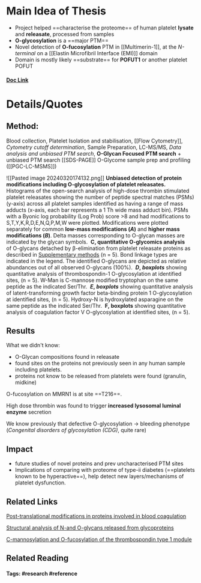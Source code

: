 # Main Idea of Thesis
- Project helped ==characterise the proteome== of human platelet **lysate** and **releasate**, processed from samples
- **O-glycosylation** is a ==major PTM== 
- Novel detection of **O-fucosylation** PTM in [[Multimerin-1]], at the *N-terminal* on a [[Elastin Microfibril Interface (EMI)]] domain
- Domain is mostly likely ==substrate== for **POFUT1** or another platelet POFUT

#### [Doc Link](https://www.mcponline.org/article/S1535-9476(24)00007-0/fulltext)

# Details/Quotes

## Method: 
Blood collection, Platelet Isolation and stabilisation, [[Flow Cytometry]], *Cytometry cutoff determination*, 
Sample Preparation, LC-MS/MS, *Data analysis and unbiased PTM search*,
**O-Glycan Focused PTM search** + unbiased PTM search
[[SDS-PAGE]]
O-Glycome sample prep and profiling ([[PGC-LC-MSMS]])

![[Pasted image 20240320174132.png]]
**Unbiased detection of protein modifications including O-glycosylation of platelet releasates.** 
Histograms of the open-search analysis of high-dose thrombin stimulated platelet releasates showing the number of peptide spectral matches (PSMs) (y-axis) across all platelet samples identified as having a range of mass adducts (x-axis, each bar represents a 1 Th wide mass adduct bin). PSMs with a Byonic log probability (Log Prob) score >8 and had modifications to S,T,Y,K,R,D,E,N,Q,P,M,W were plotted. Modifications were plotted separately for common **low-mass modifications (_A_)** and **higher mass modifications (_B_)**. Delta masses corresponding to O-glycan masses are indicated by the glycan symbols. 
**C, quantitative O-glycomics analysis** of O-glycans detached by β-elimination from platelet releasate proteins as described in [Supplementary methods](https://www.mcponline.org/article/S1535-9476(24)00007-0/fulltext#appsec1) (n = 5). Bond linkage types are indicated in the legend. The identified O-glycans are depicted as relative abundances out of all observed O-glycans (100%). 
**_D_, _boxplots_** showing quantitative analysis of thrombospondin-1 O-glycosylation at identified sites, (n = 5). W-Man is C-mannose modified tryptophan on the same peptide as the indicated Ser/Thr. 
**_E_, _boxplots_** showing quantitative analysis of latent-transforming growth factor beta-binding protein 1 O-glycosylation at identified sites, (n = 5). Hydroxy-N is hydroxylated asparagine on the same peptide as the indicated Ser/Thr. 
**F, boxplots** showing quantitative analysis of coagulation factor V O-glycosylation at identified sites, (n = 5).

## Results

What we didn't know:
- O-Glycan compositions found in releasate
- found sites on the proteins not previously seen in any human sample including platelets.
- proteins not know to be released from platelets were found (granulin, midkine) 

O-fucosylation on MMRN1 is at site ==T216==. 

High dose thrombin was found to trigger **increased lysosomal luminal enzyme** secretion

We know previously that defective O-glycosylation -> bleeding phenotype (*Congenital disorders of glycosylation (CDG)*, quite rare)

## Impact

- future studies of novel proteins and prev uncharacterised PTM sites
- Implications of comparing with proteome of type-ii diabetes (==platelets known to be hyperactive==), help detect new layers/mechanisms of platelet dysfunction.

## Related Links
[Post-translational modifications in proteins involved in blood coagulation](https://www.sciencedirect.com/science/article/pii/S1538783622167425)

[Structural analysis of N-and O-glycans released from glycoproteins](https://www.nature.com/articles/nprot.2012.063/1000)

[C-mannosylation and O-fucosylation of the thrombospondin type 1 module](https://www.jbc.org/article/S0021-9258(19)34659-9/abstract)



## Related Reading



#### Tags: #research #reference 
